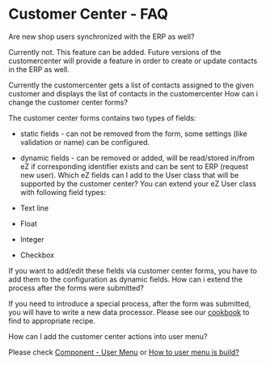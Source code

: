 # Customer Center - FAQ 

Are new shop users synchronized with the ERP as well?

Currently not. This feature can be added. Future versions of the customercenter will provide a feature in order to create or update contacts in the ERP as well.

Currently the customercenter gets a list of contacts assigned to the given customer and displays the list of contacts in the customercenter
How can i change the customer center forms?

The customer center forms contains two types of fields:

  - static fields - can not be removed from the form, some settings (like validation or name) can be configured.
  - dynamic fields - can be removed or added, will be read/stored in/from eZ if corresponding identifier exists and can be sent to ERP (request new user).
Which eZ fields can I add to the User class that will be supported by the customer center?
You can extend your eZ User class with following field types:

  - Text line
  - Float
  - Integer
  - Checkbox

If you want to add/edit these fields via customer center forms, you have to add them to the configuration as dynamic fields.
How can i extend the process after the forms were submitted?

If you need to introduce a special process, after the form was submitted, you will have to write a new data processor. Please see our [cookbook](Customer-Center---Cookbook_29819361.html) to find to appropriate recipe.

How can I add the customer center actions into user menu?

Please check [Component - User Menu](Component---User-Menu_29819570.html) or [How to user menu is build?](Customers---FAQ_29819605.html)
